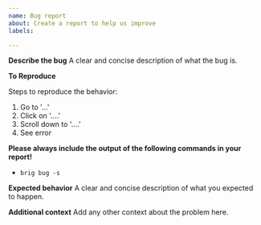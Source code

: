 ```yaml
---
name: Bug report
about: Create a report to help us improve
labels: 

---
```


**Describe the bug**
A clear and concise description of what the bug is.

**To Reproduce**

Steps to reproduce the behavior:
1. Go to '...'
2. Click on '....'
3. Scroll down to '....'
4. See error

**Please always include the output of the following commands in your report!**

* ``brig bug -s``

**Expected behavior**
A clear and concise description of what you expected to happen.

**Additional context**
Add any other context about the problem here.
